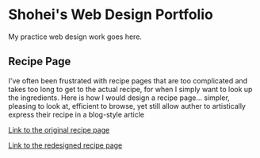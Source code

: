 # Shohei's Web Design Portfolio
My practice web design work goes here.

## Recipe Page
I've often been frustrated with recipe pages that are too complicated and takes too long to get to the actual recipe, for when I simply want to look up the ingredients. Here is how I would design a recipe page... simpler, pleasing to look at, efficient to browse, yet still allow auther to artistically express their recipe in a blog-style article 

[Link to the original recipe page](https://www.dinneratthezoo.com/glazed-ham-for-the-holidays/)

[Link to the redesigned recipe page](#)
